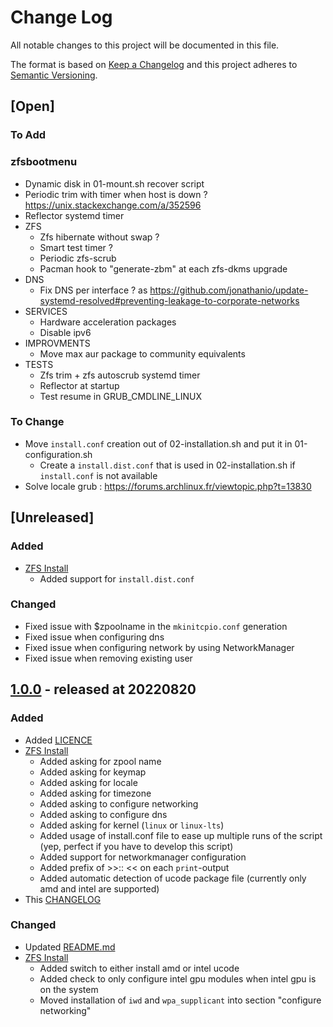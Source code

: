 # Change Log

All notable changes to this project will be documented in this file.

The format is based on [Keep a Changelog](http://keepachangelog.com/)
and this project adheres to [Semantic Versioning](http://semver.org/).

## [Open]

### To Add

### zfsbootmenu

* Dynamic disk in 01-mount.sh recover script
* Periodic trim with timer when host is down ? https://unix.stackexchange.com/a/352596
* Reflector systemd timer
* ZFS
  * Zfs hibernate without swap ?
  * Smart test timer ?
  * Periodic zfs-scrub
  * Pacman hook to "generate-zbm" at each zfs-dkms upgrade
* DNS
  * Fix DNS per interface ? as https://github.com/jonathanio/update-systemd-resolved#preventing-leakage-to-corporate-networks
* SERVICES
  * Hardware acceleration packages
  * Disable ipv6
* IMPROVMENTS
  * Move max aur package to community equivalents
* TESTS
  * Zfs trim + zfs autoscrub systemd timer
  * Reflector at startup
  * Test resume in GRUB_CMDLINE_LINUX

### To Change

* Move `install.conf` creation out of 02-installation.sh and put it in 01-configuration.sh
  * Create a `install.dist.conf` that is used in 02-installation.sh if `install.conf` is not available
* Solve locale grub : https://forums.archlinux.fr/viewtopic.php?t=13830

## [Unreleased]

### Added

* [ZFS Install](scripts/zfs/install)
  * Added support for `install.dist.conf`

### Changed

* Fixed issue with $zpoolname in the `mkinitcpio.conf` generation
* Fixed issue when configuring dns
* Fixed issue when configuring network by using NetworkManager
* Fixed issue when removing existing user

## [1.0.0](https://github.com/stevleibelt/arch-linux-configuration/tree/1.0.0) - released at 20220820

### Added

* Added [LICENCE](LICENCE)
* [ZFS Install](scripts/zfs/install)
  * Added asking for zpool name
  * Added asking for keymap
  * Added asking for locale
  * Added asking for timezone
  * Added asking to configure networking
  * Added asking to configure dns
  * Added asking for kernel (`linux` or `linux-lts`)
  * Added usage of install.conf file to ease up multiple runs of the script (yep, perfect if you have to develop this script)
  * Added support for networkmanager configuration
  * Added prefix of >>:: << on each `print`-output
  * Added automatic detection of ucode package file (currently only amd and intel are supported)
* This [CHANGELOG](CHANGELOG.md)

### Changed

* Updated [README.md](README.nd)
* [ZFS Install](scripts/zfs/install)
  * Added switch to either install amd or intel ucode
  * Added check to only configure intel gpu modules when intel gpu is on the system
  * Moved installation of `iwd` and `wpa_supplicant` into section "configure networking"

